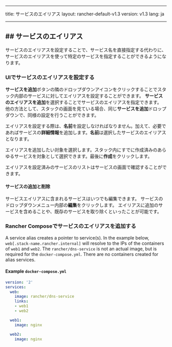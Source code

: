 * * *

title: サービスのエイリアス layout: rancher-default-v1.3 version: v1.3 lang: ja

* * *

## ## サービスのエイリアス

サービスのエイリアスを設定することで、サービス名を直接指定する代わりに、サービスのエイリアスを使って特定のサービスを指定することができるようになります。

### UIでサービスのエイリアスを設定する

**サービスを追加**ボタンの隣のドロップダウンアイコンをクリックすることでスタック内部のサービスに対してエイリアスを設定することができます。 **サービスのエイリアスを追加**を選択することでサービスのエイリアスを指定できます。 他の方法として、スタックの画面を見ている場合、同じ**サービスを追加**ドロップダウンで、同様の設定を行うことができます。

エイリアスを設定する際は、**名前**を設定しなければなりません。加えて、必要であればサービスの**詳細情報**を追加します。**名前**は選択したサービスのエイリアスとなります。

エイリアスを追加したい対象を選択します。スタック内にすでに作成済みのあらゆるサービスを対象として選択できます。最後に**作成**をクリックします。

エイリアスを設定済みのサービスのリストはサービスの画面で確認することができます。

#### サービスの追加と削除

サービスエイリアスに含まれるサービスはいつでも編集できます。 サービスのドロップダウンメニュー内部の**編集**をクリックします。 エイリアスに追加のサービスを含めることや、既存のサービスを取り除くといったことが可能です。

### Rancher Composeでサービスのエイリアスを追加する

A service alias creates a pointer to service(s). In the example below, `web[.stack-name.rancher.internal]` will resolve to the IPs of the containers of `web1` and `web2`. The `rancher/dns-service` is not an actual image, but is required for the `docker-compose.yml`. There are no containers created for alias services.

#### Example `docker-compose.yml`

```yaml
version: '2'
services:
  web:
    image: rancher/dns-service
    links:
    - web1
    - web2

  web1:
    image: nginx

  web2:
    image: nginx
```